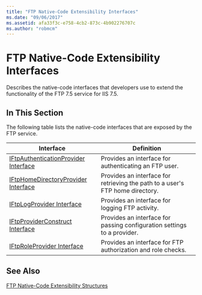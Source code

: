 ```yaml
---
title: "FTP Native-Code Extensibility Interfaces"
ms.date: "09/06/2017"
ms.assetid: afa33f3c-e758-4cb2-873c-4b902276707c
ms.author: "robmcm"
---
```

# FTP Native-Code Extensibility Interfaces
Describes the native-code interfaces that developers use to extend the functionality of the FTP 7.5 service for IIS 7.5.  
  
## In This Section  
 The following table lists the native-code interfaces that are exposed by the FTP service.  
  
|Interface|Definition| 
|-|-|  
|[IFtpAuthenticationProvider Interface](../../ftp-extensibility-reference/native-code-api-reference/iftpauthenticationprovider-interface-native.md)|Provides an interface for authenticating an FTP user.|  
|[IFtpHomeDirectoryProvider Interface](../../ftp-extensibility-reference/native-code-api-reference/iftphomedirectoryprovider-interface-native.md)|Provides an interface for retrieving the path to a user's FTP home directory.|  
|[IFtpLogProvider Interface](../../ftp-extensibility-reference/native-code-api-reference/iftplogprovider-interface-native.md)|Provides an interface for logging FTP activity.|  
|[IFtpProviderConstruct Interface](../../ftp-extensibility-reference/native-code-api-reference/iftpproviderconstruct-interface.md)|Provides an interface for passing configuration settings to a provider.|  
|[IFtpRoleProvider Interface](../../ftp-extensibility-reference/native-code-api-reference/iftproleprovider-interface-native.md)|Provides an interface for FTP authorization and role checks.|  
  
## See Also  
 [FTP Native-Code Extensibility Structures](../../ftp-extensibility-reference/native-code-api-reference/ftp-native-code-extensibility-structures.md)
